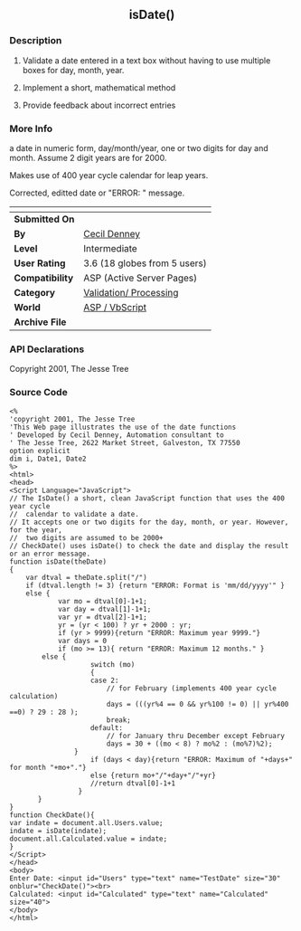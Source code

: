 ﻿<div align="center">

## isDate\(\)


</div>

### Description

1) Validate a date entered in a text box without having to use multiple boxes for day, month, year.

2) Implement a short, mathematical method

3) Provide feedback about incorrect entries
 
### More Info
 
a date in numeric form, day/month/year, one or two digits for day and month. Assume 2 digit years are for 2000.

Makes use of 400 year cycle calendar for leap years.

Corrected, editted date or "ERROR: " message.


<span>             |<span>
---                |---
**Submitted On**   |
**By**             |[Cecil Denney](https://github.com/Planet-Source-Code/PSCIndex/blob/master/ByAuthor/cecil-denney.md)
**Level**          |Intermediate
**User Rating**    |3.6 (18 globes from 5 users)
**Compatibility**  |ASP \(Active Server Pages\)
**Category**       |[Validation/ Processing](https://github.com/Planet-Source-Code/PSCIndex/blob/master/ByCategory/validation-processing__4-16.md)
**World**          |[ASP / VbScript](https://github.com/Planet-Source-Code/PSCIndex/blob/master/ByWorld/asp-vbscript.md)
**Archive File**   |[](https://github.com/Planet-Source-Code/cecil-denney-isdate__4-6605/archive/master.zip)

### API Declarations

Copyright 2001, The Jesse Tree


### Source Code

```
<%
'copyright 2001, The Jesse Tree
'This Web page illustrates the use of the date functions
' Developed by Cecil Denney, Automation consultant to
' The Jesse Tree, 2622 Market Street, Galveston, TX 77550
option explicit
dim i, Date1, Date2
%>
<html>
<head>
<Script Language="JavaScript">
// The IsDate() a short, clean JavaScript function that uses the 400 year cycle
//  calendar to validate a date.
// It accepts one or two digits for the day, month, or year. However, for the year,
//  two digits are assumed to be 2000+
// CheckDate() uses isDate() to check the date and display the result or an error message.
function isDate(theDate)
{
	var dtval = theDate.split("/")
	if (dtval.length != 3) {return "ERROR: Format is 'mm/dd/yyyy'" }
	else {
			var mo = dtval[0]-1+1;
			var day = dtval[1]-1+1;
			var yr = dtval[2]-1+1;
			yr = (yr < 100) ? yr + 2000 : yr;
			if (yr > 9999){return "ERROR: Maximum year 9999."}
			var days = 0
			if (mo >= 13){ return "ERROR: Maximum 12 months." }
	    else {
					switch (mo)
					{
					case 2:
						// for February (implements 400 year cycle calculation)
						days = (((yr%4 == 0 && yr%100 != 0) || yr%400 ==0) ? 29 : 28 );
						break;
					default:
						// for January thru December except February
						days = 30 + ((mo < 8) ? mo%2 : (mo%7)%2);
			   	}
					if (days < day){return "ERROR: Maximum of "+days+" for month "+mo+"."}
					else {return mo+"/"+day+"/"+yr}
					//return dtval[0]-1+1
				 }
	   }
}
function CheckDate(){
var indate = document.all.Users.value;
indate = isDate(indate);
document.all.Calculated.value = indate;
}
</Script>
</head>
<body>
Enter Date: <input id="Users" type="text" name="TestDate" size="30" onblur="CheckDate()"><br>
Calculated: <input id="Calculated" type="text" name="Calculated" size="40">
</body>
</html>
```

